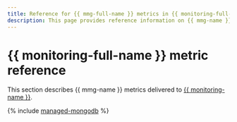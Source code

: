```yaml
---
title: Reference for {{ mmg-full-name }} metrics in {{ monitoring-full-name }}
description: This page provides reference information on {{ mmg-name }} metrics delivered to {{ monitoring-full-name }}.
---
```


# {{ monitoring-full-name }} metric reference

This section describes {{ mmg-name }} metrics delivered to [{{ monitoring-name }}](../monitoring/).

{% include [managed-mongodb](../_includes/monitoring/metrics-ref/managed-mongodb.md) %}